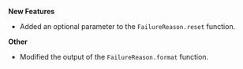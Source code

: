 **New Features**

* Added an optional parameter to the `FailureReason.reset` function.

**Other**

* Modified the output of the `FailureReason.format` function.